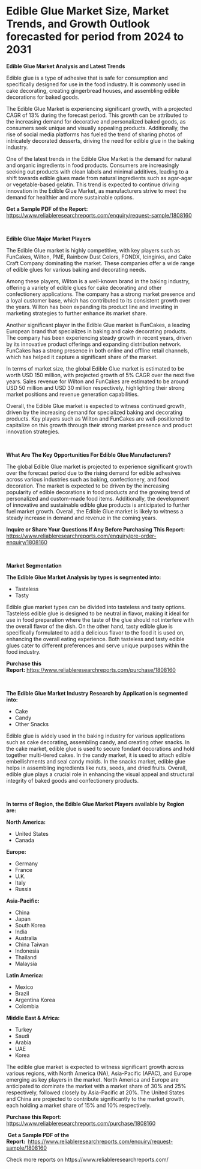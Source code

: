 <p><h1>Edible Glue Market Size, Market Trends, and Growth Outlook forecasted for period from 2024 to 2031</h1></p><p><strong>Edible Glue Market Analysis and Latest Trends</strong></p>
<p><p>Edible glue is a type of adhesive that is safe for consumption and specifically designed for use in the food industry. It is commonly used in cake decorating, creating gingerbread houses, and assembling edible decorations for baked goods.</p><p>The Edible Glue Market is experiencing significant growth, with a projected CAGR of 13% during the forecast period. This growth can be attributed to the increasing demand for decorative and personalized baked goods, as consumers seek unique and visually appealing products. Additionally, the rise of social media platforms has fueled the trend of sharing photos of intricately decorated desserts, driving the need for edible glue in the baking industry.</p><p>One of the latest trends in the Edible Glue Market is the demand for natural and organic ingredients in food products. Consumers are increasingly seeking out products with clean labels and minimal additives, leading to a shift towards edible glues made from natural ingredients such as agar-agar or vegetable-based gelatin. This trend is expected to continue driving innovation in the Edible Glue Market, as manufacturers strive to meet the demand for healthier and more sustainable options.</p></p>
<p><strong>Get a Sample PDF of the Report:&nbsp;</strong> <a href="https://www.reliableresearchreports.com/enquiry/request-sample/1808160">https://www.reliableresearchreports.com/enquiry/request-sample/1808160</a></p>
<p>&nbsp;</p>
<p><strong>Edible Glue Major Market Players</strong></p>
<p><p>The Edible Glue market is highly competitive, with key players such as FunCakes, Wilton, PME, Rainbow Dust Colors, FONDX, Icinginks, and Cake Craft Company dominating the market. These companies offer a wide range of edible glues for various baking and decorating needs.</p><p>Among these players, Wilton is a well-known brand in the baking industry, offering a variety of edible glues for cake decorating and other confectionery applications. The company has a strong market presence and a loyal customer base, which has contributed to its consistent growth over the years. Wilton has been expanding its product line and investing in marketing strategies to further enhance its market share.</p><p>Another significant player in the Edible Glue market is FunCakes, a leading European brand that specializes in baking and cake decorating products. The company has been experiencing steady growth in recent years, driven by its innovative product offerings and expanding distribution network. FunCakes has a strong presence in both online and offline retail channels, which has helped it capture a significant share of the market.</p><p>In terms of market size, the global Edible Glue market is estimated to be worth USD 150 million, with projected growth of 5% CAGR over the next five years. Sales revenue for Wilton and FunCakes are estimated to be around USD 50 million and USD 30 million respectively, highlighting their strong market positions and revenue generation capabilities.</p><p>Overall, the Edible Glue market is expected to witness continued growth, driven by the increasing demand for specialized baking and decorating products. Key players such as Wilton and FunCakes are well-positioned to capitalize on this growth through their strong market presence and product innovation strategies.</p></p>
<p>&nbsp;</p>
<p><strong>What Are The Key Opportunities For Edible Glue Manufacturers?</strong></p>
<p><p>The global Edible Glue market is projected to experience significant growth over the forecast period due to the rising demand for edible adhesives across various industries such as baking, confectionery, and food decoration. The market is expected to be driven by the increasing popularity of edible decorations in food products and the growing trend of personalized and custom-made food items. Additionally, the development of innovative and sustainable edible glue products is anticipated to further fuel market growth. Overall, the Edible Glue market is likely to witness a steady increase in demand and revenue in the coming years.</p></p>
<p><strong>Inquire or Share Your Questions If Any Before Purchasing This Report:</strong> <a href="https://www.reliableresearchreports.com/enquiry/pre-order-enquiry/1808160">https://www.reliableresearchreports.com/enquiry/pre-order-enquiry/1808160</a></p>
<p>&nbsp;</p>
<p><strong>Market Segmentation</strong></p>
<p><strong>The Edible Glue Market Analysis by types is segmented into:</strong></p>
<p><ul><li>Tasteless</li><li>Tasty</li></ul></p>
<p><p>Edible glue market types can be divided into tasteless and tasty options. Tasteless edible glue is designed to be neutral in flavor, making it ideal for use in food preparation where the taste of the glue should not interfere with the overall flavor of the dish. On the other hand, tasty edible glue is specifically formulated to add a delicious flavor to the food it is used on, enhancing the overall eating experience. Both tasteless and tasty edible glues cater to different preferences and serve unique purposes within the food industry.</p></p>
<p><strong>Purchase this Report:&nbsp;</strong><a href="https://www.reliableresearchreports.com/purchase/1808160">https://www.reliableresearchreports.com/purchase/1808160</a></p>
<p>&nbsp;</p>
<p><strong>The Edible Glue Market Industry Research by Application is segmented into:</strong></p>
<p><ul><li>Cake</li><li>Candy</li><li>Other Snacks</li></ul></p>
<p><p>Edible glue is widely used in the baking industry for various applications such as cake decorating, assembling candy, and creating other snacks. In the cake market, edible glue is used to secure fondant decorations and hold together multi-tiered cakes. In the candy market, it is used to attach edible embellishments and seal candy molds. In the snacks market, edible glue helps in assembling ingredients like nuts, seeds, and dried fruits. Overall, edible glue plays a crucial role in enhancing the visual appeal and structural integrity of baked goods and confectionery products.</p></p>
<p>&nbsp;</p>
<p><strong>In terms of Region, the Edible Glue Market Players available by Region are:</strong></p>
<p>
    <p> <strong> North America: </strong>
        <ul>
            <li>United States</li>
            <li>Canada</li>
        </ul>
        </p> 
    <p> <strong> Europe: </strong>
        <ul>
            <li>Germany</li>
            <li>France</li>
            <li>U.K.</li>
            <li>Italy</li>
            <li>Russia</li>
        </ul>
        </p> 
    <p> <strong> Asia-Pacific: </strong>
        <ul>
            <li>China</li>
            <li>Japan</li>
            <li>South Korea</li>
            <li>India</li>
            <li>Australia</li>
            <li>China Taiwan</li>
            <li>Indonesia</li>
            <li>Thailand</li>
            <li>Malaysia</li>
        </ul>
        </p> 
    <p> <strong> Latin America: </strong>
        <ul>
            <li>Mexico</li>
            <li>Brazil</li>
            <li>Argentina Korea</li>
            <li>Colombia</li>
        </ul>
        </p> 
    <p> <strong> Middle East & Africa: </strong>
        <ul>
            <li>Turkey</li>
            <li>Saudi</li>
            <li>Arabia</li>
            <li>UAE</li>
            <li>Korea</li>
        </ul>
    </p>
    </p>
<p><p>The edible glue market is expected to witness significant growth across various regions, with North America (NA), Asia-Pacific (APAC), and Europe emerging as key players in the market. North America and Europe are anticipated to dominate the market with a market share of 30% and 25% respectively, followed closely by Asia-Pacific at 20%. The United States and China are projected to contribute significantly to the market growth, each holding a market share of 15% and 10% respectively.</p></p>
<p><strong>Purchase this Report: </strong><a href="https://www.reliableresearchreports.com/purchase/1808160">https://www.reliableresearchreports.com/purchase/1808160</a></p>
<p>&nbsp;<strong>Get a Sample PDF of the Report:&nbsp;&nbsp;</strong><a href="https://www.reliableresearchreports.com/enquiry/request-sample/1808160">https://www.reliableresearchreports.com/enquiry/request-sample/1808160</a></p>
<p><strong></strong></p>
<p>Check more reports on https://www.reliableresearchreports.com/</p>